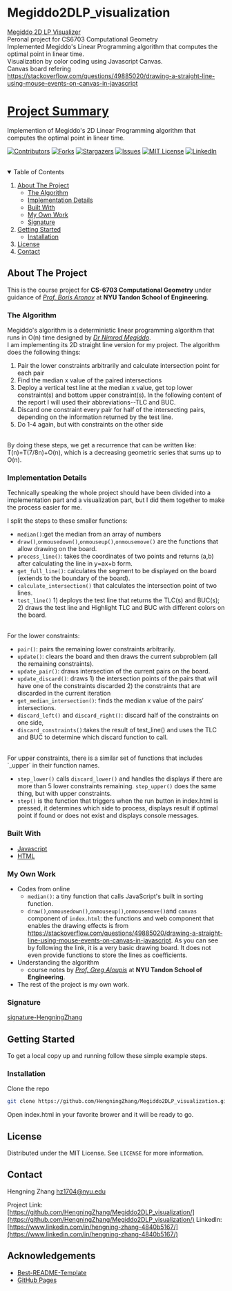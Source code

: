 # Megiddo2DLP_visualization
[Megiddo 2D LP Visualizer](https://hengningzhang.github.io/Megiddo2DLP_visualization/)<br/>
Peronal project for CS6703 Computational Geometry <br/>
Implemented Megiddo's Linear Programming algorithm that computes the optimal point in linear time. <br/>
Visualization by color coding using Javascript Canvas. <br/>
Canvas board refering https://stackoverflow.com/questions/49885020/drawing-a-straight-line-using-mouse-events-on-canvas-in-javascript




# [Project Summary](https://hengningzhang.github.io/Megiddo2DLP_visualization/)
Implemention of Megiddo's 2D Linear Programming algorithm that computes the optimal point in linear time.

[![Contributors][contributors-shield]][contributors-url]
[![Forks][forks-shield]][forks-url]
[![Stargazers][stars-shield]][stars-url]
[![Issues][issues-shield]][issues-url]
[![MIT License][license-shield]][license-url]
[![LinkedIn][linkedin-shield]][linkedin-url]



<!-- PROJECT LOGO -->
<br />



<!-- TABLE OF CONTENTS -->
<details open="open">
  <summary>Table of Contents</summary>
  <ol>
    <li>
      <a href="#about-the-project">About The Project</a>
      <ul>
        <li><a href="#the-algorithm">The Algorithm</a></li>
        <li><a href="#implementation-details">Implementation Details</a></li>
        <li><a href="#built-with">Built With</a></li>
        <li><a href="#my-own-work">My Own Work</a></li>
        <li><a href="#signature">Signature</a></li>
      </ul>
    </li>
    <li>
      <a href="#getting-started">Getting Started</a>
      <ul>
        <li><a href="#installation">Installation</a></li>
      </ul>
    </li>
    <li><a href="#license">License</a></li>
    <li><a href="#contact">Contact</a></li>
  </ol>
</details>



<!-- ABOUT THE PROJECT -->
## About The Project

This is the course project for **CS-6703 Computational Geometry** under guidance of *[Prof. Boris Aronov](https://engineering.nyu.edu/faculty/boris-aronov)* at **NYU Tandon School of Engineering**.


### The Algorithm

Megiddo's algorithm is a deterministic linear programming algorithm that runs in O(n) time designed by *[Dr Nimrod Megiddo](http://theory.stanford.edu/~megiddo/bio.html)*.
<br>
I am implementing its 2D straight line version for my project.
The algorithm does the following things:
1. Pair the lower constraints arbitrarily and calculate intersection point for each pair
2. Find the median x value of the paired intersections
3. Deploy a vertical test line at the median x value, get top lower constraint(s) and bottom upper constraint(s). In the following content of the report I will used their abbreviations--TLC and BUC.
4. Discard one constraint every pair for half of the intersecting pairs, depending on the information returned by the test line.
5. Do 1-4 again, but with constraints on the other side
<br>
By doing these steps, we get a recurrence that can be written like: T(n)=T(7/8n)+O(n), which is a decreasing geometric series that sums up to O(n).

### Implementation Details
Technically speaking the whole project should have been divided into a implementation part and a visualization part, but I did them together to make the process easier for me.

I split the steps to these smaller functions:
- `median()`:get the median from an array of numbers
- `draw()`,`onmousedown()`,`onmouseup()`,`onmousemove()` are the functions that allow drawing on the board. 
- `process_line()`: takes the coordinates of two points and returns (a,b) after calculating the line in y=ax+b form.
- `get_full_line()`: calculates the segment to be displayed on the board (extends to the boundary of the board).
- `calculate_intersection()` that calculates the intersection point of two lines.
- `test_line()` 1) deploys the test line that returns the TLC(s) and BUC(s); 2) draws the test line and Highlight TLC and BUC with different colors on the board.
<br>
For the lower constraints:

- `pair()`: pairs the remaining lower constraints arbitrarily.
- `update()`: clears the board and then draws the current subproblem (all the remaining constraints).
- `update_pair()`: draws intersection of the current pairs on the board.
- `update_discard()`: draws 1) the intersection points of the pairs that will have one of the constraints discarded 2) the constraints that are discarded in the current iteration
- `get_median_intersection()`: finds the median x value of the pairs’ intersections.
- `discard_left()` and `discard_right()`: discard half of the constraints on one side, 
- `discard_constraints()`:takes the result of test_line() and uses the TLC and BUC to determine which discard function to call.
<br>
For upper constraints, there is a similar set of functions that includes `_upper` in their function names.

- `step_lower()` calls `discard_lower()` and handles the displays if there are more than 5 lower constraints remaining. `step_upper()` does the same thing, but with upper constraints.
- `step()` is the function that triggers when the run button in index.html is pressed, it determines which side to process, displays result if optimal point if found or does not exist and displays console messages.


### Built With
* [Javascript](https://www.javascript.com/)
* [HTML](https://html.com/)

### My Own Work
- Codes from online 
  - `median()`: a tiny function that calls JavaScript's built in sorting function.
  - `draw()`,`onmousedown()`,`onmouseup()`,`onmousemove()`and `canvas` component of `index.html`: the functions and web component that enables the drawing effects is from https://stackoverflow.com/questions/49885020/drawing-a-straight-line-using-mouse-events-on-canvas-in-javascript. As you can see by following the link, it is a very basic drawing board. It does not even provide functions to store the lines as coefficients. 
- Understanding the algorithm
  - course notes by *[Prof. Greg Aloupis](https://engineering.nyu.edu/faculty/greg-aloupis)* at **NYU Tandon School of Engineering**.
- The rest of the project is my own work.

### Signature

[signature-HengningZhang][signature]



<!-- GETTING STARTED -->
## Getting Started

To get a local copy up and running follow these simple example steps.

### Installation
Clone the repo
   ```sh
   git clone https://github.com/HengningZhang/Megiddo2DLP_visualization.git
   ```
Open index.html in your favorite brower and it will be ready to go.




<!-- LICENSE -->
## License

Distributed under the MIT License. See `LICENSE` for more information.



<!-- CONTACT -->
## Contact

Hengning Zhang hz1704@nyu.edu

Project Link: [https://github.com/HengningZhang/Megiddo2DLP_visualization/](https://github.com/HengningZhang/Megiddo2DLP_visualization/)
LinkedIn: [https://www.linkedin.com/in/hengning-zhang-4840b5167/](https://www.linkedin.com/in/hengning-zhang-4840b5167/)


<!-- ACKNOWLEDGEMENTS -->
## Acknowledgements
* [Best-README-Template](https://github.com/othneildrew/Best-README-Template)
* [GitHub Pages](https://pages.github.com)



<!-- MARKDOWN LINKS & IMAGES -->
<!-- https://www.markdownguide.org/basic-syntax/#reference-style-links -->
[contributors-shield]: https://img.shields.io/github/contributors/HengningZhang/Megiddo2DLP_visualization.svg?style=for-the-badge
[contributors-url]: https://github.com/HengningZhang/Megiddo2DLP_visualization/graphs/contributors
[forks-shield]: https://img.shields.io/github/forks/HengningZhang/Megiddo2DLP_visualization.svg?style=for-the-badge
[forks-url]: https://github.com/HengningZhang/Megiddo2DLP_visualization/network/members
[stars-shield]: https://img.shields.io/github/stars/HengningZhang/Megiddo2DLP_visualization.svg?style=for-the-badge
[stars-url]: https://github.com/HengningZhang/Megiddo2DLP_visualization/stargazers
[issues-shield]: https://img.shields.io/github/issues/HengningZhang/Megiddo2DLP_visualization.svg?style=for-the-badge
[issues-url]: https://github.com/HengningZhang/Megiddo2DLP_visualization/issues
[license-shield]: https://img.shields.io/github/license/HengningZhang/Megiddo2DLP_visualization.svg?style=for-the-badge
[license-url]: https://github.com/HengningZhang/Megiddo2DLP_visualization/blob/master/LICENSE.txt
[linkedin-shield]: https://img.shields.io/badge/-LinkedIn-black.svg?style=for-the-badge&logo=linkedin&colorB=555
[linkedin-url]: https://www.linkedin.com/in/hengning-zhang-4840b5167/
[signature]: images/sign.png
